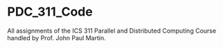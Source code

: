 # PDC_311_Code
All assignments of the ICS 311 Parallel and Distributed Computing Course handled by Prof. John Paul Martin. 

